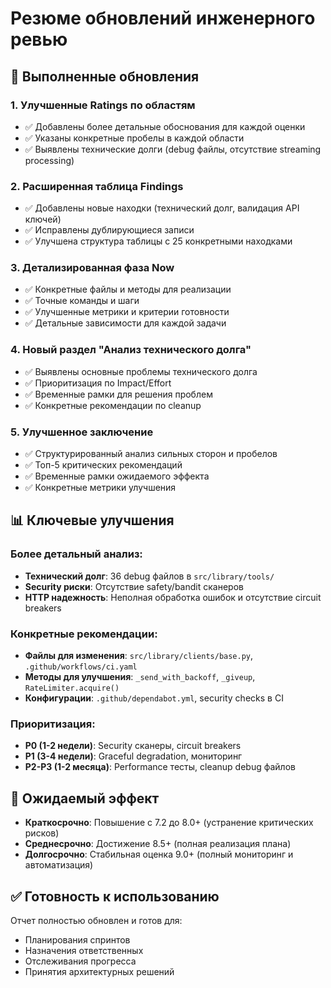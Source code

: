 # Резюме обновлений инженерного ревью

## 🔄 Выполненные обновления

### 1. **Улучшенные Ratings по областям**
- ✅ Добавлены более детальные обоснования для каждой оценки
- ✅ Указаны конкретные пробелы в каждой области
- ✅ Выявлены технические долги (debug файлы, отсутствие streaming processing)

### 2. **Расширенная таблица Findings**
- ✅ Добавлены новые находки (технический долг, валидация API ключей)
- ✅ Исправлены дублирующиеся записи
- ✅ Улучшена структура таблицы с 25 конкретными находками

### 3. **Детализированная фаза Now**
- ✅ Конкретные файлы и методы для реализации
- ✅ Точные команды и шаги
- ✅ Улучшенные метрики и критерии готовности
- ✅ Детальные зависимости для каждой задачи

### 4. **Новый раздел "Анализ технического долга"**
- ✅ Выявлены основные проблемы технического долга
- ✅ Приоритизация по Impact/Effort
- ✅ Временные рамки для решения проблем
- ✅ Конкретные рекомендации по cleanup

### 5. **Улучшенное заключение**
- ✅ Структурированный анализ сильных сторон и пробелов
- ✅ Топ-5 критических рекомендаций
- ✅ Временные рамки ожидаемого эффекта
- ✅ Конкретные метрики улучшения

## 📊 Ключевые улучшения

### Более детальный анализ:
- **Технический долг**: 36 debug файлов в `src/library/tools/`
- **Security риски**: Отсутствие safety/bandit сканеров
- **HTTP надежность**: Неполная обработка ошибок и отсутствие circuit breakers

### Конкретные рекомендации:
- **Файлы для изменения**: `src/library/clients/base.py`, `.github/workflows/ci.yaml`
- **Методы для улучшения**: `_send_with_backoff`, `_giveup`, `RateLimiter.acquire()`
- **Конфигурации**: `.github/dependabot.yml`, security checks в CI

### Приоритизация:
- **P0 (1-2 недели)**: Security сканеры, circuit breakers
- **P1 (3-4 недели)**: Graceful degradation, мониторинг
- **P2-P3 (1-2 месяца)**: Performance тесты, cleanup debug файлов

## 🎯 Ожидаемый эффект

- **Краткосрочно**: Повышение с 7.2 до 8.0+ (устранение критических рисков)
- **Среднесрочно**: Достижение 8.5+ (полная реализация плана)
- **Долгосрочно**: Стабильная оценка 9.0+ (полный мониторинг и автоматизация)

## ✅ Готовность к использованию

Отчет полностью обновлен и готов для:
- Планирования спринтов
- Назначения ответственных
- Отслеживания прогресса
- Принятия архитектурных решений
